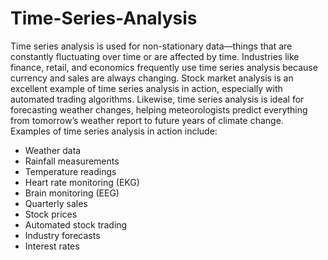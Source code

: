 # Time-Series-Analysis
Time series analysis is used for non-stationary data—things that are constantly fluctuating over time or are affected by time. Industries like finance, retail, and economics frequently use time series analysis because currency and sales are always changing. Stock market analysis is an excellent example of time series analysis in action, especially with automated trading algorithms. Likewise, time series analysis is ideal for forecasting weather changes, helping meteorologists predict everything from tomorrow’s weather report to future years of climate change. Examples of time series analysis in action include:

- Weather data
- Rainfall measurements
- Temperature readings
- Heart rate monitoring (EKG)
- Brain monitoring (EEG)
- Quarterly sales
- Stock prices
- Automated stock trading
- Industry forecasts
- Interest rates
